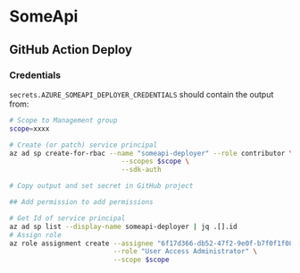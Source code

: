 # SomeApi

## GitHub Action Deploy
### Credentials
`secrets.AZURE_SOMEAPI_DEPLOYER_CREDENTIALS` should contain the output from:

```bash
# Scope to Management group
scope=xxxx

# Create (or patch) service principal
az ad sp create-for-rbac --name "someapi-deployer" --role contributor \
                            --scopes $scope \
                            --sdk-auth

# Copy output and set secret in GitHub project

## Add permission to add permissions

# Get Id of service principal
az ad sp list --display-name someapi-deployer | jq .[].id
# Assign role
az role assignment create --assignee "6f17d366-db52-47f2-9e0f-b7f0f1f08f7c" \
                          --role "User Access Administrator" \
                          --scope $scope
```
